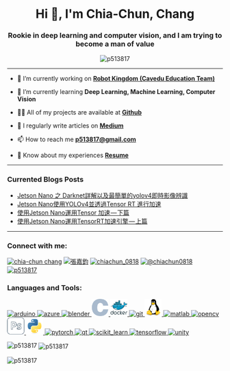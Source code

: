 <h1 align="center">Hi 👋, I'm Chia-Chun, Chang</h1>

<h3 align="center">Rookie in deep learning and computer vision, and I am trying to become a man of value</h3>

<p align="center"> <img src="https://komarev.com/ghpvc/?username=p513817&label=Profile%20views&color=0e75b6&style=flat" alt="p513817" /> </p>

<!-- <p align="left"> <a href="https://github.com/ryo-ma/github-profile-trophy"><img src="https://github-profile-trophy.vercel.app/?username=p513817" alt="p513817" /></a> </p> -->


---


- 🔭 I’m currently working on [**Robot Kingdom (Cavedu Education Team)**](https://robotkingdom.com.tw/)

- 🌱 I’m currently learning **Deep Learning, Machine Learning, Computer Vision**

- 👨‍💻 All of my projects are available at [**Github**](https://github.com/p513817)

- 📝 I regularly write articles on [**Medium**](https://@chiachun0818.medium.com/)

- 📫 How to reach me **p513817@gmail.com**

- 📄 Know about my experiences [**Resume**](./MyProfile.md)

---


### Currented Blogs Posts

<!-- BLOG-POST-LIST:START -->
- [Jetson Nano 之 Darknet詳解以及最簡單的yolov4即時影像辨識](https://chiachun0818.medium.com/jetson-nano-%E4%B9%8B-darknet%E8%A9%B3%E8%A7%A3%E4%BB%A5%E5%8F%8A%E6%9C%80%E7%B0%A1%E5%96%AE%E7%9A%84yolov4%E5%8D%B3%E6%99%82%E5%BD%B1%E5%83%8F%E8%BE%A8%E8%AD%98-248e369b93c3?source=rss-4b815605d122------2)
- [Jetson Nano使用YOLOv4並透過Tensor RT 進行加速](https://chiachun0818.medium.com/jetson-nano%E4%BD%BF%E7%94%A8yolov4%E4%B8%A6%E9%80%8F%E9%81%8Etensor-rt-%E9%80%B2%E8%A1%8C%E5%8A%A0%E9%80%9F-174f5ad46bb0?source=rss-4b815605d122------2)
- [使用Jetson Nano運用Tensor 加速 — 下篇](https://chiachun0818.medium.com/%E4%BD%BF%E7%94%A8jetson-nano%E9%81%8B%E7%94%A8tensor-%E5%8A%A0%E9%80%9F-%E4%B8%8B%E7%AF%87-909a0d06129?source=rss-4b815605d122------2)
- [使用Jetson Nano運用TensorRT加速引擎 — 上篇](https://chiachun0818.medium.com/%E4%BD%BF%E7%94%A8jetson-nano%E9%81%8B%E7%94%A8tensorrt%E5%8A%A0%E9%80%9F%E5%BC%95%E6%93%8E-%E4%B8%8A%E7%AF%87-c14971e9576c?source=rss-4b815605d122------2)
<!-- BLOG-POST-LIST:END -->

---

<h3 align="left">Connect with me:</h3>
<p align="left">
<a href="https://linkedin.com/in/chia-chun-chang-7b2135141" target="blank"><img align="center" src="https://cdn.jsdelivr.net/npm/simple-icons@3.0.1/icons/linkedin.svg" alt="chia-chun chang" height="30" width="40" /></a>
<a href="https://fb.com/chiachun0818" target="blank"><img align="center" src="https://cdn.jsdelivr.net/npm/simple-icons@3.0.1/icons/facebook.svg" alt="張嘉鈞" height="30" width="40" /></a>
<a href="https://instagram.com/chiachun_0818" target="blank"><img align="center" src="https://cdn.jsdelivr.net/npm/simple-icons@3.0.1/icons/instagram.svg" alt="chiachun_0818" height="30" width="40" /></a>
<a href="https://medium.com/@chiachun0818" target="blank"><img align="center" src="https://cdn.jsdelivr.net/npm/simple-icons@3.0.1/icons/medium.svg" alt="@chiachun0818" height="30" width="40" /></a>
<a href="https://www.leetcode.com/p513817" target="blank"><img align="center" src="https://cdn.jsdelivr.net/npm/simple-icons@3.0.1/icons/leetcode.svg" alt="p513817" height="30" width="40" /></a>
</p>

<h3 align="left">Languages and Tools:</h3>
<p align="left"> <a href="https://www.arduino.cc/" target="_blank"> <img src="https://cdn.worldvectorlogo.com/logos/arduino-1.svg" alt="arduino" width="40" height="40"/> </a> <a href="https://azure.microsoft.com/en-in/" target="_blank"> <img src="https://www.vectorlogo.zone/logos/microsoft_azure/microsoft_azure-icon.svg" alt="azure" width="40" height="40"/> </a> <a href="https://www.blender.org/" target="_blank"> <img src="https://download.blender.org/branding/community/blender_community_badge_white.svg" alt="blender" width="40" height="40"/> </a> <a href="https://www.cprogramming.com/" target="_blank"> <img src="https://raw.githubusercontent.com/devicons/devicon/master/icons/c/c-original.svg" alt="c" width="40" height="40"/> </a> <a href="https://www.docker.com/" target="_blank"> <img src="https://raw.githubusercontent.com/devicons/devicon/master/icons/docker/docker-original-wordmark.svg" alt="docker" width="40" height="40"/> </a> <a href="https://git-scm.com/" target="_blank"> <img src="https://www.vectorlogo.zone/logos/git-scm/git-scm-icon.svg" alt="git" width="40" height="40"/> </a> <a href="https://www.linux.org/" target="_blank"> <img src="https://raw.githubusercontent.com/devicons/devicon/master/icons/linux/linux-original.svg" alt="linux" width="40" height="40"/> </a> <a href="https://www.mathworks.com/" target="_blank"> <img src="https://raw.githubusercontent.com/simple-icons/simple-icons/master/icons/mathworks.svg" alt="matlab" width="40" height="40"/> </a> <a href="https://opencv.org/" target="_blank"> <img src="https://www.vectorlogo.zone/logos/opencv/opencv-icon.svg" alt="opencv" width="40" height="40"/> </a> <a href="https://www.photoshop.com/en" target="_blank"> <img src="https://raw.githubusercontent.com/devicons/devicon/master/icons/photoshop/photoshop-line.svg" alt="photoshop" width="40" height="40"/> </a> <a href="https://www.python.org" target="_blank"> <img src="https://raw.githubusercontent.com/devicons/devicon/master/icons/python/python-original.svg" alt="python" width="40" height="40"/> </a> <a href="https://pytorch.org/" target="_blank"> <img src="https://www.vectorlogo.zone/logos/pytorch/pytorch-icon.svg" alt="pytorch" width="40" height="40"/> </a> <a href="https://www.qt.io/" target="_blank"> <img src="https://upload.wikimedia.org/wikipedia/commons/0/0b/Qt_logo_2016.svg" alt="qt" width="40" height="40"/> </a> <a href="https://scikit-learn.org/" target="_blank"> <img src="https://upload.wikimedia.org/wikipedia/commons/0/05/Scikit_learn_logo_small.svg" alt="scikit_learn" width="40" height="40"/> </a> <a href="https://www.tensorflow.org" target="_blank"> <img src="https://www.vectorlogo.zone/logos/tensorflow/tensorflow-icon.svg" alt="tensorflow" width="40" height="40"/> </a> <a href="https://unity.com/" target="_blank"> <img src="https://www.vectorlogo.zone/logos/unity3d/unity3d-icon.svg" alt="unity" width="40" height="40"/> </a> </p>

<p><img align="left" src="https://github-readme-stats.vercel.app/api/top-langs?username=p513817&show_icons=true&locale=en&layout=compact" alt="p513817" /></p>

<p>&nbsp;<img align="center" src="https://github-readme-stats.vercel.app/api?username=p513817&show_icons=true&locale=en" alt="p513817" /></p>

<p><img align="center" src="https://github-readme-streak-stats.herokuapp.com/?user=p513817&" alt="p513817" /></p>
